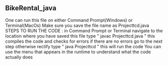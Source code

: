 ## BikeRental_java
One can run this file on either Command Prompt(Windows) or Terminal(MacOs)
Make sure you save the file name as Projecttcd.java
STEPS TO RUN THE CODE :
  in Command Prompt or Terminal navigate to the location where you have saved this file
  type " javac Projecttcd.java " this compiles the code and checks for errors if there are no errors go to the next step otherwise rectify
  type " java Projecttcd " this will run the code
  You can use the menu that appears  in the runtime to understand what the code actually does
